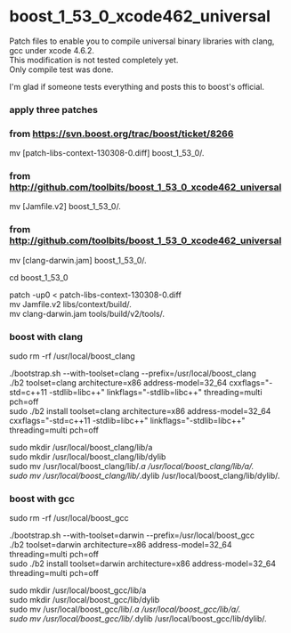 boost_1_53_0_xcode462_universal
===============================

Patch files to enable you to compile universal binary libraries with clang, gcc under xcode 4.6.2.<br/>
This modification is not tested completely yet.<br/>
Only compile test was done.<br/>

I'm glad if someone tests everything and posts this to boost's official.<br/>



### apply three patches
### from https://svn.boost.org/trac/boost/ticket/8266
mv [patch-libs-context-130308-0.diff] boost_1_53_0/.

### from http://github.com/toolbits/boost_1_53_0_xcode462_universal
mv [Jamfile.v2] boost_1_53_0/.

### from http://github.com/toolbits/boost_1_53_0_xcode462_universal
mv [clang-darwin.jam] boost_1_53_0/.

cd boost_1_53_0

patch -up0 < patch-libs-context-130308-0.diff<br/>
mv Jamfile.v2 libs/context/build/.<br/>
mv clang-darwin.jam tools/build/v2/tools/.<br/>



### boost with clang
sudo rm -rf /usr/local/boost_clang

./bootstrap.sh --with-toolset=clang --prefix=/usr/local/boost_clang<br/>
./b2 toolset=clang architecture=x86 address-model=32_64 cxxflags="-std=c++11 -stdlib=libc++" linkflags="-stdlib=libc++" threading=multi pch=off<br/>
sudo ./b2 install toolset=clang architecture=x86 address-model=32_64 cxxflags="-std=c++11 -stdlib=libc++" linkflags="-stdlib=libc++" threading=multi pch=off<br/>

sudo mkdir /usr/local/boost_clang/lib/a<br/>
sudo mkdir /usr/local/boost_clang/lib/dylib<br/>
sudo mv /usr/local/boost_clang/lib/*.a /usr/local/boost_clang/lib/a/.<br/>
sudo mv /usr/local/boost_clang/lib/*.dylib /usr/local/boost_clang/lib/dylib/.<br/>



### boost with gcc
sudo rm -rf /usr/local/boost_gcc

./bootstrap.sh --with-toolset=darwin --prefix=/usr/local/boost_gcc<br/>
./b2 toolset=darwin architecture=x86 address-model=32_64 threading=multi pch=off<br/>
sudo ./b2 install toolset=darwin architecture=x86 address-model=32_64 threading=multi pch=off<br/>

sudo mkdir /usr/local/boost_gcc/lib/a<br/>
sudo mkdir /usr/local/boost_gcc/lib/dylib<br/>
sudo mv /usr/local/boost_gcc/lib/*.a /usr/local/boost_gcc/lib/a/.<br/>
sudo mv /usr/local/boost_gcc/lib/*.dylib /usr/local/boost_gcc/lib/dylib/.<br/>
